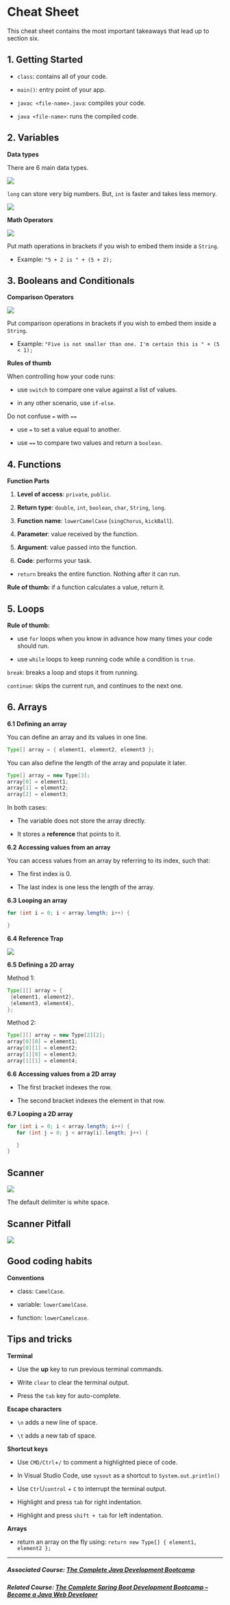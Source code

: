 # Cheat Sheet

This cheat sheet contains the most important takeaways that lead up to section six.

## **1\. Getting Started**


-   `class`: contains all of your code.

-   `main()`: entry point of your app.

-   `javac <file-name>.java`: compiles your code.

-   `java <file-name>`: runs the compiled code.

## **2\. Variables**


**Data types**

There are 6 main data types.

![](https://firebasestorage.googleapis.com/v0/b/learnthepart-75aed.appspot.com/o/images%2F3d09e5e0-aeb9-43f0-83c2-fc2ba5ed2240?alt=media&token=44e844e4-103f-4450-a9d5-fc4cc8a53115)

`long` can store very big numbers. But, `int` is faster and takes less memory.

![](https://firebasestorage.googleapis.com/v0/b/learnthepart-75aed.appspot.com/o/images%2F1b8ba9d5-fe44-43a0-9cab-8a22ead4b1c3?alt=media&token=56913d7b-7da1-44d5-b556-6f1608b50caa)

**Math Operators**

![](https://firebasestorage.googleapis.com/v0/b/learnthepart-75aed.appspot.com/o/images%2F044224eb-290a-48d9-951a-e53bad47ff89?alt=media&token=0ae474e4-5048-4b71-9626-d178fb0c1ad5)

Put math operations in brackets if you wish to embed them inside a `String`.

-   Example: `"5 + 2 is " + (5 + 2);`

## **3\. Booleans and Conditionals**


**Comparison Operators**

![](https://firebasestorage.googleapis.com/v0/b/learnthepart-75aed.appspot.com/o/images%2F52bc15b8-1081-46ef-9687-013831b8bbcc?alt=media&token=9c5928f9-27a5-4f41-b9ac-b595d5fb6d8d)

Put comparison operations in brackets if you wish to embed them inside a `String`.

-   Example: `"Five is not smaller than one. I'm certain this is " + (5 < 1);`

**Rules of thumb**

When controlling how your code runs:

-   use `switch` to compare one value against a list of values.

-   in any other scenario, use `if-else`.

Do not confuse `=` with `==`

-   use `=` to set a value equal to another.

-   use `==` to compare two values and return a `boolean`.

## **4\. Functions**


**Function Parts**

1.  **Level of access**: `private`, `public`.

2.  **Return type**: `double`, `int`, `boolean`, `char`, `String`, `long`.

3.  **Function**  **name**: `lowerCamelCase` (`singChorus`, `kickBall`).

4.  **Parameter**: value received by the function.

5.  **Argument**: value passed into the function.

6.  **Code**: performs your task.

-   `return` breaks the entire function. Nothing after it can run.

**Rule of thumb:** if a function calculates a value, return it.

## **5\. Loops**


**Rule of thumb:**

-   use `for` loops when you know in advance how many times your code should run.

-   use `while` loops to keep running code while a condition is `true`.

`break`: breaks a loop and stops it from running.

`continue`: skips the current run, and continues to the next one.

## **6\. Arrays**


**6.1** **Defining an array**

You can define an array and its values in one line.

```java
Type[﻿] array = { element1, element2, element3 }﻿;
```

You can also define the length of the array and populate it later.

```java
Type[﻿] array = new Type﻿[﻿3﻿]﻿;
array[﻿0﻿] = element1;
array[﻿1﻿] = element2;
array[﻿2﻿] = element3;
```

In both cases:

-   The variable does not store the array directly.

-   It stores a **reference** that points to it.

**6.2** **Accessing values from an array**

You can access values from an array by referring to its index, such that:

-   The first index is 0.

-   The last index is one less the length of the array.

**6.3** **Looping an array**

```java
for (int i = 0﻿; i < array.length; i++﻿) {

}
```

**6.4** **Reference Trap**

![](https://firebasestorage.googleapis.com/v0/b/learnthepart-75aed.appspot.com/o/images%2Fa9d6fab3-dc12-414f-8218-026f594569ae?alt=media&token=ccdf1177-e4c9-4276-b81e-ff622b561e9c)

**6.5** **Defining a 2D array**

Method 1:

```java
Type[﻿]﻿[﻿] array = {
 {element1, element2}﻿,
 {element3, element4}﻿,
}﻿;
```

Method 2:

```java
Type[﻿]﻿[﻿] array = new Type﻿[﻿2﻿]﻿[﻿2﻿]﻿;
array[﻿0﻿]﻿[﻿0﻿] = element1;
array[﻿0﻿]﻿[﻿1﻿] = element2;
array[﻿1﻿]﻿[﻿0﻿] = element3;
array[﻿1﻿]﻿[﻿1﻿] = element4;
```

**6.6** **Accessing values from a 2D array**

-   The first bracket indexes the row.

-   The second bracket indexes the element in that row.

**6.7** **Looping a 2D array**

```java
for (int i = 0﻿; i < array.length; i++﻿) {
   for (int j = 0﻿; j < array[i]﻿.length; j++﻿) {

   }
}
```

## Scanner


![](https://firebasestorage.googleapis.com/v0/b/learnthepart-75aed.appspot.com/o/images%2Fea49cedb-8268-4e6a-a933-6932b8ff5395?alt=media&token=821151c5-1d83-4143-983f-5accb6d33360)

The default delimiter is white space.

## Scanner Pitfall


![](https://firebasestorage.googleapis.com/v0/b/learnthepart-75aed.appspot.com/o/images%2F0ca74498-eea8-4766-8460-18bfcb83f79a?alt=media&token=8ca74ad2-c1d0-4df2-b263-579b7121a941)

## Good coding habits


**Conventions**

-   class: `CamelCase`.

-   variable: `lowerCamelCase`.

-   function: `lowerCamelcase`.

## Tips and tricks


**Terminal**

-   Use the **up** key to run previous terminal commands.

-   Write `clear` to clear the terminal output.

-   Press the `tab` key for auto-complete.

**Escape characters**

-   `\n` adds a new line of space.

-   `\t` adds a new tab of space.

**Shortcut keys**

-   Use `CMD/Ctrl`+`/` to comment a highlighted piece of code.

-   In Visual Studio Code, use `sysout` as a shortcut to `System.out.println()`

-   Use `Ctrl`/`control` + `C` to interrupt the terminal output.

-   Highlight and press `tab` for right indentation.

-   Highlight and press `shift + tab` for left indentation.

**Arrays**

-   return an array on the fly using: `return new Type[] { element1, element2 };`

----------

##### Associated Course: [The Complete Java Development Bootcamp](https://udemy-redirect-app.herokuapp.com/java)
##### Related Course: [The Complete Spring Boot Development Bootcamp – Become a Java Web Developer](https://udemy-redirect-app.herokuapp.com/spring)